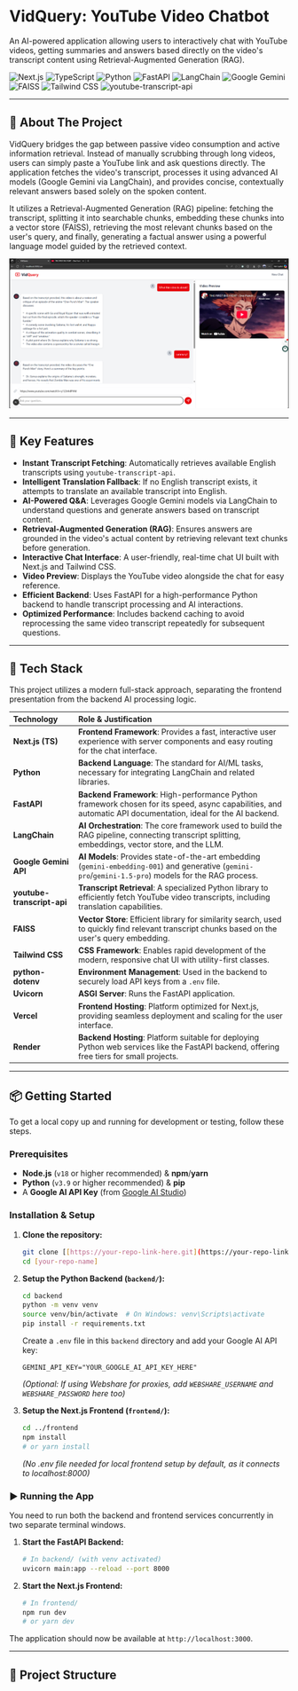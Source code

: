 # VidQuery: YouTube Video Chatbot

An AI-powered application allowing users to interactively chat with YouTube videos, getting summaries and answers based directly on the video's transcript content using Retrieval-Augmented Generation (RAG).

![Next.js](https://img.shields.io/badge/Next.js-000000?logo=next.js&logoColor=white&style=for-the-badge)
![TypeScript](https://img.shields.io/badge/TypeScript-3178C6?logo=typescript&logoColor=white&style=for-the-badge)
![Python](https://img.shields.io/badge/Python-3776AB?logo=python&logoColor=white&style=for-the-badge)
![FastAPI](https://img.shields.io/badge/FastAPI-009688?logo=fastapi&logoColor=white&style=for-the-badge)
![LangChain](https://img.shields.io/badge/LangChain-FFFFFF?logo=langchain&logoColor=black&style=for-the-badge)
![Google Gemini](https://img.shields.io/badge/Google_Gemini-8E75C4?logo=google&logoColor=white&style=for-the-badge)
![FAISS](https://img.shields.io/badge/FAISS-blue?style=for-the-badge)
![Tailwind CSS](https://img.shields.io/badge/Tailwind_CSS-38B2AC?logo=tailwind-css&logoColor=white&style=for-the-badge)
![youtube-transcript-api](https://img.shields.io/badge/youtube_transcript_api-FF0000?logo=youtube&style=for-the-badge)

---

## 📖 About The Project

VidQuery bridges the gap between passive video consumption and active information retrieval. Instead of manually scrubbing through long videos, users can simply paste a YouTube link and ask questions directly. The application fetches the video's transcript, processes it using advanced AI models (Google Gemini via LangChain), and provides concise, contextually relevant answers based solely on the spoken content.

It utilizes a Retrieval-Augmented Generation (RAG) pipeline: fetching the transcript, splitting it into searchable chunks, embedding these chunks into a vector store (FAISS), retrieving the most relevant chunks based on the user's query, and finally, generating a factual answer using a powerful language model guided by the retrieved context.


![Project Screenshot](Frontend/public/vidq.png)

---

## 🌟 Key Features

-   **Instant Transcript Fetching**: Automatically retrieves available English transcripts using `youtube-transcript-api`.
-   **Intelligent Translation Fallback**: If no English transcript exists, it attempts to translate an available transcript into English.
-   **AI-Powered Q&A**: Leverages Google Gemini models via LangChain to understand questions and generate answers based on transcript content.
-   **Retrieval-Augmented Generation (RAG)**: Ensures answers are grounded in the video's actual content by retrieving relevant text chunks before generation.
-   **Interactive Chat Interface**: A user-friendly, real-time chat UI built with Next.js and Tailwind CSS.
-   **Video Preview**: Displays the YouTube video alongside the chat for easy reference.
-   **Efficient Backend**: Uses FastAPI for a high-performance Python backend to handle transcript processing and AI interactions.
-   **Optimized Performance**: Includes backend caching to avoid reprocessing the same video transcript repeatedly for subsequent questions.

---

## 🔧 Tech Stack

This project utilizes a modern full-stack approach, separating the frontend presentation from the backend AI processing logic.

| Technology             | Role & Justification                                                                                                                               |
| :--------------------- | :------------------------------------------------------------------------------------------------------------------------------------------------- |
| **Next.js (TS)** | **Frontend Framework**: Provides a fast, interactive user experience with server components and easy routing for the chat interface.                 |
| **Python** | **Backend Language**: The standard for AI/ML tasks, necessary for integrating LangChain and related libraries.                                       |
| **FastAPI** | **Backend Framework**: High-performance Python framework chosen for its speed, async capabilities, and automatic API documentation, ideal for the AI backend. |
| **LangChain** | **AI Orchestration**: The core framework used to build the RAG pipeline, connecting transcript splitting, embeddings, vector store, and the LLM. |
| **Google Gemini API** | **AI Models**: Provides state-of-the-art embedding (`gemini-embedding-001`) and generative (`gemini-pro`/`gemini-1.5-pro`) models for the RAG process.        |
| **youtube-transcript-api** | **Transcript Retrieval**: A specialized Python library to efficiently fetch YouTube video transcripts, including translation capabilities.          |
| **FAISS** | **Vector Store**: Efficient library for similarity search, used to quickly find relevant transcript chunks based on the user's query embedding.      |
| **Tailwind CSS** | **CSS Framework**: Enables rapid development of the modern, responsive chat UI with utility-first classes.                                           |
| **python-dotenv** | **Environment Management**: Used in the backend to securely load API keys from a `.env` file.                                                        |
| **Uvicorn** | **ASGI Server**: Runs the FastAPI application.                                                                                                     |
| **Vercel** | **Frontend Hosting**: Platform optimized for Next.js, providing seamless deployment and scaling for the user interface.                              |
| **Render** | **Backend Hosting**: Platform suitable for deploying Python web services like the FastAPI backend, offering free tiers for small projects.           |

---

## 📦 Getting Started

To get a local copy up and running for development or testing, follow these steps.

### Prerequisites

-   **Node.js** (`v18` or higher recommended) & **npm**/**yarn**
-   **Python** (`v3.9` or higher recommended) & **pip**
-   A **Google AI API Key** (from [Google AI Studio](https://aistudio.google.com/app/apikey))

### Installation & Setup

1.  **Clone the repository:**
    ```bash
    git clone [[https://your-repo-link-here.git](https://your-repo-link-here.git)]
    cd [your-repo-name]
    ```
2.  **Setup the Python Backend (`backend/`):**
    ```bash
    cd backend
    python -m venv venv
    source venv/bin/activate  # On Windows: venv\Scripts\activate
    pip install -r requirements.txt
    ```
    Create a `.env` file in this `backend` directory and add your Google AI API key:
    ```env
    GEMINI_API_KEY="YOUR_GOOGLE_AI_API_KEY_HERE"
    ```
    *(Optional: If using Webshare for proxies, add `WEBSHARE_USERNAME` and `WEBSHARE_PASSWORD` here too)*

3.  **Setup the Next.js Frontend (`frontend/`):**
    ```bash
    cd ../frontend
    npm install
    # or yarn install
    ```
    *(No .env file needed for local frontend setup by default, as it connects to localhost:8000)*

### ▶️ Running the App

You need to run both the backend and frontend services concurrently in two separate terminal windows.

1.  **Start the FastAPI Backend:**
    ```bash
    # In backend/ (with venv activated)
    uvicorn main:app --reload --port 8000
    ```

2.  **Start the Next.js Frontend:**
    ```bash
    # In frontend/
    npm run dev
    # or yarn dev
    ```

The application should now be available at `http://localhost:3000`.

---

## 📁 Project Structure
